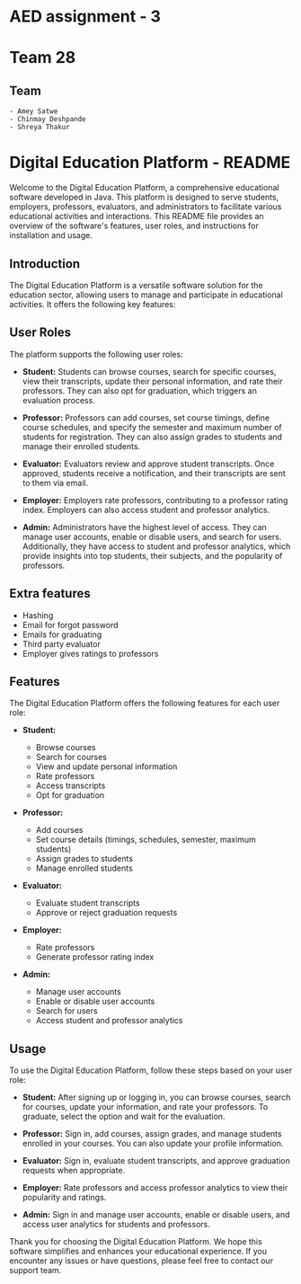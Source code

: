 # AED assignment - 3


# Team 28


## Team
    - Amey Satwe
    - Chinmay Deshpande
    - Shreya Thakur


# Digital Education Platform - README

Welcome to the Digital Education Platform, a comprehensive educational software developed in Java. This platform is designed to serve students, employers, professors, evaluators, and administrators to facilitate various educational activities and interactions. This README file provides an overview of the software's features, user roles, and instructions for installation and usage.

## Introduction

The Digital Education Platform is a versatile software solution for the education sector, allowing users to manage and participate in educational activities. It offers the following key features:

## User Roles

The platform supports the following user roles:

- **Student:** Students can browse courses, search for specific courses, view their transcripts, update their personal information, and rate their professors. They can also opt for graduation, which triggers an evaluation process.

- **Professor:** Professors can add courses, set course timings, define course schedules, and specify the semester and maximum number of students for registration. They can also assign grades to students and manage their enrolled students.

- **Evaluator:** Evaluators review and approve student transcripts. Once approved, students receive a notification, and their transcripts are sent to them via email.

- **Employer:** Employers rate professors, contributing to a professor rating index. Employers can also access student and professor analytics.

- **Admin:** Administrators have the highest level of access. They can manage user accounts, enable or disable users, and search for users. Additionally, they have access to student and professor analytics, which provide insights into top students, their subjects, and the popularity of professors.

## Extra features 
  - Hashing
  - Email for forgot password
  - Emails for graduating
  - Third party evaluator
  - Employer gives ratings to professors

## Features

The Digital Education Platform offers the following features for each user role:

- **Student:**
  - Browse courses
  - Search for courses
  - View and update personal information
  - Rate professors
  - Access transcripts
  - Opt for graduation

- **Professor:**
  - Add courses
  - Set course details (timings, schedules, semester, maximum students)
  - Assign grades to students
  - Manage enrolled students

- **Evaluator:**
  - Evaluate student transcripts
  - Approve or reject graduation requests

- **Employer:**
  - Rate professors
  - Generate professor rating index

- **Admin:**
  - Manage user accounts
  - Enable or disable user accounts
  - Search for users
  - Access student and professor analytics

## Usage

To use the Digital Education Platform, follow these steps based on your user role:

- **Student:** After signing up or logging in, you can browse courses, search for courses, update your information, and rate your professors. To graduate, select the option and wait for the evaluation.

- **Professor:** Sign in, add courses, assign grades, and manage students enrolled in your courses. You can also update your profile information.

- **Evaluator:** Sign in, evaluate student transcripts, and approve graduation requests when appropriate.

- **Employer:** Rate professors and access professor analytics to view their popularity and ratings.

- **Admin:** Sign in and manage user accounts, enable or disable users, and access user analytics for students and professors.

Thank you for choosing the Digital Education Platform. We hope this software simplifies and enhances your educational experience. If you encounter any issues or have questions, please feel free to contact our support team.



